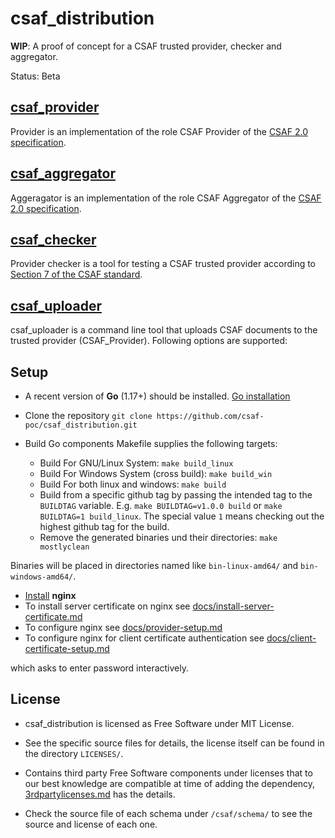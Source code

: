 # csaf_distribution

**WIP**: A proof of concept for a CSAF trusted provider, checker and aggregator.

Status: Beta

## [csaf_provider](docs/csaf_components/csaf_provider.md)
Provider is an implementation of the role CSAF Provider of the
[CSAF 2.0 specification](https://docs.oasis-open.org/csaf/csaf/v2.0/csd02/csaf-v2.0-csd02.html).

## [csaf_aggregator](docs/csaf_components/csaf_aggregator.md)
Aggeragator is an implementation of the role CSAF Aggregator of the
[CSAF 2.0 specification](https://docs.oasis-open.org/csaf/csaf/v2.0/csd02/csaf-v2.0-csd02.html).

## [csaf_checker](docs/csaf_components/csaf_checker.md)
Provider checker is a tool for testing a CSAF trusted provider according to [Section 7 of the CSAF standard](https://docs.oasis-open.org/csaf/csaf/v2.0/csaf-v2.0.html#7-distributing-csaf-documents).

## [csaf_uploader](docs/csaf_components/csaf_uploader.md)
csaf_uploader is a command line tool that uploads CSAF documents to the trusted provider (CSAF_Provider).
Following options are supported:


## Setup

- A recent version of **Go** (1.17+) should be installed. [Go installation](https://go.dev/doc/install)

- Clone the repository `git clone https://github.com/csaf-poc/csaf_distribution.git `

- Build Go components Makefile supplies the following targets:
	- Build For GNU/Linux System: `make build_linux`
	- Build For Windows System (cross build): `make build_win`
    - Build For both linux and windows: `make build`
	- Build from a specific github tag by passing the intended tag to the `BUILDTAG` variable.
	   E.g. `make BUILDTAG=v1.0.0 build` or `make BUILDTAG=1 build_linux`.
     The special value `1` means checking out the highest github tag for the build.
    - Remove the generated binaries und their directories: `make mostlyclean`

Binaries will be placed in directories named like `bin-linux-amd64/` and `bin-windows-amd64/`.

- [Install](https://nginx.org/en/docs/install.html)  **nginx**
- To install server certificate on nginx see [docs/install-server-certificate.md](docs/install-server-certificate.md)
- To configure nginx see [docs/provider-setup.md](docs/provider-setup.md)
- To configure nginx for client certificate authentication see [docs/client-certificate-setup.md](docs/client-certificate-setup.md)


which asks to enter password interactively.


## License

- csaf_distribution is licensed as Free Software under MIT License.

- See the specific source files
  for details, the license itself can be found in the directory `LICENSES/`.

- Contains third party Free Software components under licenses that to our best knowledge are compatible at time of adding the dependency, [3rdpartylicenses.md](3rdpartylicenses.md) has the details.

- Check the source file of each schema under `/csaf/schema/` to see the source and license of each one.
